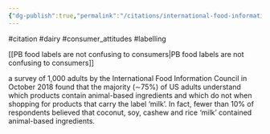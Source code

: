 ```yaml
---
{"dg-publish":true,"permalink":"/citations/international-food-information-council-foundation-2018/","created":"2024-01-12T13:41:23.000+00:00","updated":"2025-09-28T23:41:40.075+01:00"}
---
```


#citation #dairy #consumer_attitudes #labelling 

[[PB food labels are not confusing to consumers\|PB food labels are not confusing to consumers]]

a survey of 1,000 adults by the International Food Information Council in October 2018 found that the majority (∼75%) of US adults understand which products contain animal-based ingredients and which do not when shopping for products that carry the label ‘milk’. In fact, fewer than 10% of respondents believed that coconut, soy, cashew and rice ‘milk’ contained animal-based ingredients.